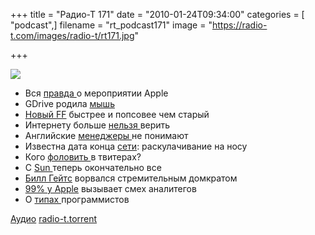 +++
title = "Радио-Т 171"
date = "2010-01-24T09:34:00"
categories = [ "podcast",]
filename = "rt_podcast171"
image = "https://radio-t.com/images/radio-t/rt171.jpg"

+++

![](https://radio-t.com/images/radio-t/rt171.jpg)

- Вся [правда ](http://www.appleinsider.com/articles/10/01/19/apples_tablet_announcement_games_could_be_a_focus_music_unlikely.html)о мероприятии Apple
- GDrive родила [мышь](http://habrahabr.ru/blogs/google/81524/)
- [Новый FF](http://www.computerworld.com/s/article/9147539/Review_Firefox_3.6_adds_speed_and_Personas_but_is_it_enough_?taxonomyId=18) быстрее и попсовее чем старый
- Интернету больше [нельзя ](http://itc.ua/node/43756)верить
- Английские [менеджеры ](http://business.compulenta.ru/497690/)не понимают
- Известна дата конца [сети](http://news.zdnet.co.uk/communications/0,1000000085,39994507,00.htm): раскулачивание на носу
- Кого [фоловить ](http://internetno.net/2010/01/22/twitter-podskazhet-kogo-stoit-zafollovit/)в твитерах?
- С [Sun ](http://www.securitylab.ru/news/390046.php)теперь окончательно все
- [Билл Гейтс](http://habrahabr.ru/blogs/twitter/81327/) ворвался стремительным домкратом
- [99% у Apple](http://itc.ua/node/43700) вызывает смех аналитегов
- О [типах ](http://www.codeinstructions.com/2008/10/styles-of-programming.html)программистов

[Аудио](https://archive.rucast.net/radio-t/media/rt_podcast171.mp3)
[radio-t.torrent](http://www.radio-t.com/torrents/rt_podcast171.mp3.torrent)
<audio src="https://archive.rucast.net/radio-t/media/rt_podcast171.mp3" preload="none"></audio>
